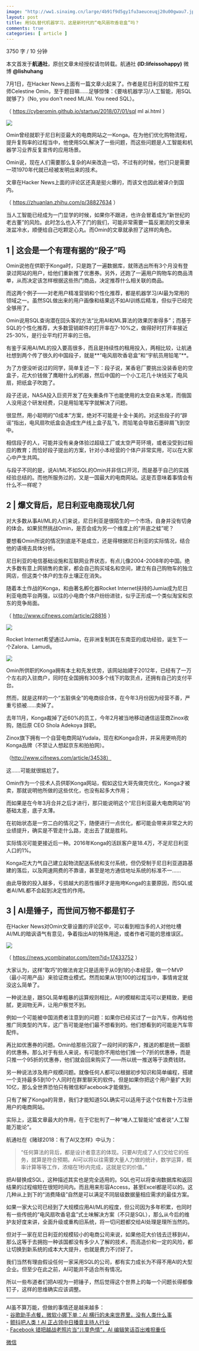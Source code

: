 ```yaml
---
image: "http://ww1.sinaimg.cn/large/4b91f9d5gy1fu3aeuceuqj20u00gwau7.jpg"
layout: post
title: 用SQL替代机器学习，这是新时代的“电风扇吹香皂盒”吗？
comments: true
categories: [ article ]
---
```

3750 字 / 10 分钟


本文首发于**航通社**，原创文章未经授权请勿转载。航通社 **(ID:lifeissohappy)** 微博 **@lishuhang**

7月1日，在Hacker News上面有一篇文章火起来了。作者是尼日利亚的软件工程师Celestine Omin，至于题目嘛……足够惊悚：《要啥机器学习/人工智能，用SQL就够了》（No, you don't need ML/AI. You need SQL）。

（ https://cyberomin.github.io/startup/2018/07/01/sql ml ai.html ）

![](http://ww1.sinaimg.cn/large/4b91f9d5gy1fu3aelkmzaj20h405r0tj.jpg)

Omin曾经就职于尼日利亚最大的电商网站之一Konga。在为他们优化购物流程，提升复购率的过程当中，他使用SQL解决了一些问题，而这些问题是人工智能和机器学习业界反复宣传的应用场景。

Omin说，现在人们需要那么复杂的AI来改造一切，不过有的时候，他们只是需要一项1970年代就已经被发明出来的技术。

文章在Hacker News上面的评论区还真是挺火爆的，而该文也因此被译介到国内。

（ https://zhuanlan.zhihu.com/p/38827634 ）

当人工智能已经成为一门显学的时候，如果你不跟进，也许会冒着成为“新世纪的老古董”的风险。此时怎么也入不了门的我们，可能非常需要一篇反潮流的文章来泼盆冷水，顺便给自己吃颗定心丸。而Omin的文章就承担了这样的角色。

1 | 这会是一个有理有据的“段子”吗
----------------------------

Omin说他在供职于Konga时，只是跑了一遍数据库，就筛选出所有3个月没有登录过网站的用户，给他们重新推了优惠券。另外，还跑了一遍用户购物车的商品清单，从而决定该怎样根据这些热门商品，决定推荐什么相关联的商品。

而这两个例子——对老用户精准营销和个性化推荐，都是机器学习/AI最为常用的领域之一。虽然SQL做出来的用户画像和结果远不如AI训练后精准，但似乎已经完全够用了。

Omin说用SQL查询潜在回头客的方法“比用AI和ML算法的效果厉害得多”；而基于SQL的个性化推荐，大多数营销邮件的打开率在7-10%之，做得好时打开率接近25-30%，是行业平均打开率的三倍。

有鉴于采用AI/ML的投入要高很多，而且是持续性的租用投入，两相比较，让航通社想到两个传了很久的中国段子，就是**“电风扇吹香皂盒”和“宇航员用铅笔”**。

为了方便没听说过的同学，简单复述一下：段子说，某香皂厂要挑出没装香皂的空盒子，花大价钱做了鹰眼什么的机器，然后中国的一个小工花几十块钱买了电风扇，把纸盒子吹跑了。

段子还说，NASA投入巨资开发了在失重条件下也能使用的太空自来水笔，而俄国人没用这个研发经费，只是用铅笔写字就解决了问题。

很显然，用小聪明的“0成本”方案，绝对不可能是十全十美的。对这些段子的“辟谣”指出，电风扇吹纸盒会造成生产线上盒子乱飞，而铅笔会导致石墨碎屑飞到空中。

相信段子的人，可能并没有亲身体验过超级工厂或太空严苛环境，或者没受到过相应的教育；而恰好段子提出的方案，针对小本经营的个体户非常实用，可以在大家心中产生共鸣。

与段子不同的是，说AI/ML不如SQL的Omin并非信口开河，而是基于自己的实践经验总结的。而他所服务过的，又是一国最大的电商网站。这是否意味着事情会有什么不一样呢？

2 | 爆文背后，尼日利亚电商现状几何
----------------------------

对大多数从事AI/ML的人们来说，尼日利亚是很陌生的一个市场，自身并没有切身的体会。如果贸然挑战Omin，是否会成为另一个维度上的“井底之蛙”呢？

要想看Omin所说的情况到底是不是成立，还是得根据尼日利亚的实际情况，结合他的语境去具体分析。

尼日利亚的电信基础设施和互联网业界状态，有点儿像2004-2008年的中国。绝大多数有意上网销售的卖家，都会自己购买域名和空间，建立有自己购物车的独立网店，但这类个体户的生存土壤正在消失。

随着本土作战的Konga，和由著名孵化器Rocket Internet扶持的Jumia成为尼日利亚电商平台两强，以往的小电商个体户纷纷进驻，似乎正形成一个类似淘宝和京东的竞争局面。

（ http://www.cifnews.com/article/28816 ）

![](http://ww1.sinaimg.cn/large/4b91f9d5gy1fu3ad1nfduj20u00jnwyz.jpg)

Rocket Internet希望通过Jumia，在非洲复制其在东南亚的成功经验，诞生下一个Zalora、Lamudi。

![](http://ww1.sinaimg.cn/large/4b91f9d5gy1fu3aax3rbgj20u00hlh4n.jpg)

Omin所供职的Konga拥有本土和先发优势，该网站始建于2012年，已经有了一万个左右的入驻商户，同时在全国拥有300多个线下的取货点，还拥有自己的支付平台。

然而，就是这样的一个“五脏俱全”的电商综合体，在今年3月份因为经营不善，严重亏损被……卖掉了。

去年11月，Konga裁掉了近60%的员工，今年2月被当地移动通信运营商Zinox收购，随后原 CEO Shola Adekoya 辞职。

Zinox旗下拥有一个自营电商网站Yudala，现在和Konga合并，并采用更响亮的Konga品牌（不禁让人想起京东和拍拍网）。

（http://www.cifnews.com/article/34538）

这……可能就很尴尬了。

Omin作为一个技术人员供职Konga网站，假如这位大哥先做完优化，Konga才被卖，那就说明他所做的这些优化，也没有起多大作用；

而如果是在今年3月合并之后才进行，那只能说明这个“尼日利亚最大电商网站”的基础太差，底子太薄。

在初始状态是一穷二白的情况之下，随便进行一点优化，都可能会带来非常之大的业绩提升，确实是不管走什么路，走出去了就是胜利。

实际情况可能更接近后一种。2016年Konga的活跃客户是18.4万，不足尼日利亚人口的1%。

Konga花大力气自己建立起物流配送系统和支付系统，但仍受制于尼日利亚道路基建的落后，以及网速网费的不靠谱，甚至是地方通信地址系统的标准不一……

由此导致的投入越多，亏损越大的恶性循环才是拖垮Konga的主要原因，而SQL或者AI/ML都不会起到决定性的作用。

3 | AI是锤子，而世间万物不都是钉子
----------------------------

在Hacker News对Omin文章设置的评论区中，可以看到相当多的人对他吐槽AI/ML的暗讽语气有意见，争着指出AI的特殊用途，或者作者可能的思维误区。

![](http://ww1.sinaimg.cn/large/4b91f9d5gy1fu3aait7u1j20r60ggtqx.jpg)

（ https://news.ycombinator.com/item?id=17433752 ）

大家认为，这样“取巧”的做法肯定只是适用于从0到1的小本经营，做一个MVP（最小可用产品）来验证商业模式。然而如果从1到100的过程当中，事情肯定就没这么简单了。

一种说法是，跟SQL简单粗暴的运算规则相比，AI的模糊和混沌可以更精致，更细腻，更润物无声，让用户察觉不到。

例如一个可能被中国消费者注意到的问题：如果你已经买过了一台汽车，你再给他推广同类型的汽车，这广告可能是他们最不想看到的。他们想看到的可能是汽车零配件。

再比如优惠券的问题。Omin给那些沉寂了一段时间的客户，推送的都是统一面额的优惠券。那么对于有些人来说，有可能你不用给他们推一个7折的优惠券，而是只推一个95折的优惠券，他们就会回来购买了——所以统一推送等于浪费钱财。

另一种说法涉及用户规模问题。就像任何人都可以根据初步知识和简单编程，搭建一个支持最多5到10个人同时在群里聊天的软件。但是如果你把这个用户量扩大到10亿，那么全世界恐怕只有微信和Facebook才能做到。

只有了解了Konga的背景，我们才能知道SQL确实可以适用于这个仅有数十万注册用户的电商网站。

实际上，这篇文章最大的作用，在于它批判了一种“唯人工智能论”或者说“人工智能万能论”。

航通社在《赌球2018：有了AI又怎样》中认为：

> “任何算法的背后，都是设计者意志的体现。只要AI完成了人们交给它的任务，就算是符合预期。AI可以将以往需要大量人力做的统计，数学运算，概率计算等等工作，浓缩在1秒内完成，这就是它的价值。”

把AI替换成SQL，这种描述其实也是完全适用的。SQL也可以将查询数据库和返回结果的过程缩短在很短时间内。而且用来形容Access，甚至Excel都是可以的。这几种从上到下的“消费降级”自然是可以满足不同层级数据量相应需求的最佳方案。

如果一家大公司已经到了大规模应用AI/ML的程度，但公司因为多年积累，也同时有一些传统的“电风扇吹香皂盒”式土味解决方案（不只是SQL），那么从今后的维护友好度来讲，全面升级或重构旧系统，将一切问题都交给AI处理是理所当然的。

但对于一家在尼日利亚的规模较小的电商公司来说，如果他花大价钱去迁移到AI，那么这等于去拥抱一种该国都没有多少人了解的技术，而高造价和一定的风险，都让切换到新系统的成本大大提升，也就是费力不讨好了。

我们当然有理由假设任何一家采用SQL的公司，都有实力成长为不得不用AI的大型企业。但至少在此之前，AI可能并不适合所有情况。

所以一些布道者们把AI视为一把锤子，然后觉得这个世界上的每一个问题长得都像钉子，这样的思维确实应该调整。

* * *

  

AI虽不算万能，但做的事情还是越来越多：  
- [谷歌助手点餐，微软小娜下单：AI 横行的未来世界里，没有人类什么事](http://mp.weixin.qq.com/s?__biz=MjM5Mjg1ODIxMQ==&mid=2650659709&idx=1&sn=2d3ff9f4b4d8e3a19fdc361d464cb817&chksm=be96927189e11b672b353382942f1c380128642dbab8292306f64d12e4a3119b9ee62ace1a6d&scene=21#wechat_redirect)  
- [颤抖吧人类！AI 正占领中日播音主持人行业](http://mp.weixin.qq.com/s?__biz=MjM5Mjg1ODIxMQ==&mid=2650659058&idx=1&sn=d3c2e0f824a31e89f11147ab934d98d6&chksm=be9691fe89e118e87f90cf03a4aa08a1cf71c535bd9bb12bd2f1f1343955e21b182cd36bf3f4&scene=21#wechat_redirect)  
- [Facebook 错把越战老照片当“儿童色情”，AI 编辑笑话百出难担重任](http://mp.weixin.qq.com/s?__biz=MjM5Mjg1ODIxMQ==&mid=2650658636&idx=4&sn=8a3f066df56b11248657836fdc7c872f&scene=21#wechat_redirect)



[微信](https://mp.weixin.qq.com/s?__biz=MjM5Mjg1ODIxMQ==&mid=2650659870&idx=1&sn=20204e0f8f1106bb001e2a5334f328e7)